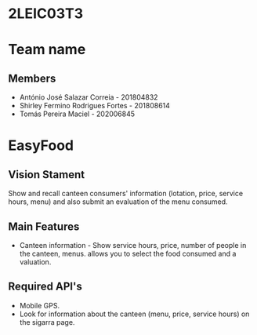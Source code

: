 # 2LEIC03T3

# Team name

## Members
- António José Salazar Correia - 201804832
- Shirley Fermino Rodrigues Fortes - 201808614
- Tomás Pereira Maciel - 202006845


# EasyFood

## Vision Stament
Show and recall canteen consumers' information (lotation, price, service hours, menu) and also submit an evaluation of the menu consumed.

## Main Features
 - Canteen information - 
Show service hours, price, number of people in the canteen, menus. allows you to select the food consumed and a valuation. 

## Required API's
- Mobile GPS.
- Look for information about the canteen (menu, price, service hours) on the sigarra page.
